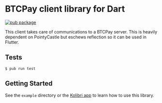 # BTCPay client library for Dart

[![pub package](https://img.shields.io/pub/v/btcpay_client.svg)](https://pub.dartlang.org/packages/btcpay_client)

This client takes care of communications to a BTCPay server. This is heavily
dependent on PointyCastle but eschews reflection so it can be used in Flutter.

## Tests

```
$ pub run test
```

## Getting Started

See the `example` directory or the [Kolibri app](https://github.com/Feathercoin-Foundation/kolibri) to learn how to use this library.
